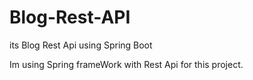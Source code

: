 # Blog-Rest-API
its Blog Rest Api using Spring Boot 

Im using Spring frameWork with Rest Api for this project.
